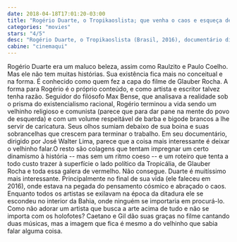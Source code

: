 ```yaml
---
date: 2018-04-18T17:01:20-03:00
title: "Rogério Duarte, o Tropikaoslista; que venha o caos e esqueça de política pelo amor de deus!"
categories: "movies"
stars: "4/5"
desc: "Rogério Duarte, o Tropikaoslista (Brasil, 2016), documentário dirigido por José Walter Lima, com Rogério Duarte, Gilberto Gil, Caetano Veloso."
cabine: "cinemaqui"
---
```

Rogério Duarte era um maluco beleza, assim como Raulzito e Paulo Coelho. Mas ele não tem muitas histórias. Sua existência fica mais no conceitual e na forma. É conhecido como quem fez a capa do filme de Glauber Rocha. A forma para Rogério é o próprio conteúdo, e como artista e escritor talvez tenha razão. Seguidor do filósofo Max Bense, que analisava a realidade sob o prisma do existencialismo racional, Rogério terminou a vida sendo um velhinho religioso e comunista (parece que para dar pane na mente do povo de esquerda) e com um volume respeitável de barba e bigode brancos a lhe servir de caricatura. Seus olhos sumiam debaixo de sua boina e suas sobrancelhas que crescem para terminar o trabalho. Em seu documentário, dirigido por José Walter Lima, parece que a coisa mais interessante é deixar o velhinho falar.O resto são colagens que tentam impregnar um certo dinamismo à história -- mas sem um ritmo coeso -- e um roteiro que tenta a todo custo trazer à superfície o lado político da Tropicália, de Glauber Rocha e toda essa galera de vermelho. Não consegue. Duarte é muitíssimo mais interessante. Principalmente no final de sua vida (ele faleceu em 2016), onde estava na pegada do pensamento cósmico e abraçado o caos. Enquanto todos os artistas se exilavam na época da ditadura ele se escondeu no interior da Bahia, onde ninguém se importaria em procurá-lo. Como não adorar um artista que busca a arte acima de tudo e não se importa com os holofotes? Caetano e Gil dão suas graças no filme cantando duas músicas, mas a imagem que fica é mesmo a do velhinho que sabia falar alguma coisa.
